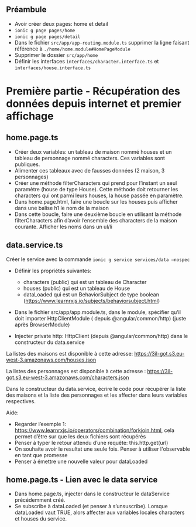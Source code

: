 Préambule
---
* Avoir créer deux pages: home et detail
* ```ionic g page pages/home```
* ```ionic g page pages/detail```
* Dans le fichier ```src/app/app-routing.module.ts``` supprimer la ligne faisant référence à ```./home/home.module#HomePageModule```
* Supprimer le dossier ```src/app/home```
* Définir les interfaces ```ìnterfaces/character.interface.ts``` et ```ìnterfaces/house.interface.ts```

Première partie - Récupération des données depuis internet et premier affichage
===

home.page.ts
---
* Créer deux variables: un tableau de maison nommé houses et un tableau de personnage nommé characters. Ces variables sont publiques.
* Alimenter ces tableaux avec de fausses données (2 maison, 3 personnages)
* Créer une méthode filterCharacters qui prend pour l’instant un seul paramètre (house de  type House). Cette méthode doit retourner les characters qui ont parmi leurs houses, la house passée en paramètre.
* Dans home.page.html, faire une boucle sur les houses puis afficher dans une balise h1 le nom de la maison
* Dans cette boucle, faire une deuxième boucle en utilisant la méthode filterCharacters afin d’avoir l’ensemble des characters de la maison courante. Afficher les noms dans un ul/li


data.service.ts
---

Créer le service avec la commande
```ionic g service services/data —nospec```

- Définir les propriétés suivantes:
	- characters (public) qui est un tableau de Character
	- houses (public) qui est un tableau de House
	- dataLoaded qui est un BehaviorSubject de type boolean (https://www.learnrxjs.io/subjects/behaviorsubject.html)

- Dans le fichier src/app/app.module.ts, dans le module, spécifier qu’il doit importer HttpClientModule ( depuis @angular/common/http)  (juste après BrowserModule)

- Injecter private http: HttpClient (depuis @angular/common/http)  dans le constructeur du data.service



La listes des maisons est disponible à cette adresse: https://3il-got.s3.eu-west-3.amazonaws.com/houses.json

La listes des personnages est disponible à cette adresse : https://3il-got.s3.eu-west-3.amazonaws.com/characters.json

Dans le constructeur du data.service, écrire le code pour récupérer la liste des maisons et la liste des personnages et les affecter dans leurs variables respectives.

Aide: 

* Regarder l’exemple 1: https://www.learnrxjs.io/operators/combination/forkjoin.html, cela permet d’être sur que les deux fichiers sont récupérés
* Penser à typer le retour attendu d’une requête: this.http.get<MonObjetAttendu>(url)
* On souhaite avoir le resultat une seule fois. Penser à utiliser l'observable en tant que promesse
* Penser à émettre une nouvelle valeur pour dataLoaded


home.page.ts - Lien avec le data service
---
* Dans home.page.ts, injecter dans le constructeur le dataService précédemment créé.
* Se subscribe à dataLoaded (et penser à s’unsuscribe). Lorsque dataLoaded vaut TRUE, alors affecter aux variables locales characters et houses du service.
